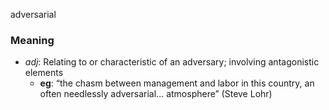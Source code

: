 adversarial
### Meaning
+ _adj_: Relating to or characteristic of an adversary; involving antagonistic elements
    + __eg__: “the chasm between management and labor in this country, an often needlessly adversarial... atmosphere” (Steve Lohr)
